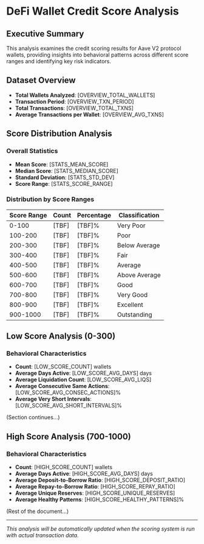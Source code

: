 # DeFi Wallet Credit Score Analysis

## Executive Summary

This analysis examines the credit scoring results for Aave V2 protocol wallets, providing insights into behavioral patterns across different score ranges and identifying key risk indicators.

## Dataset Overview

- **Total Wallets Analyzed**: [OVERVIEW_TOTAL_WALLETS]
- **Transaction Period**: [OVERVIEW_TXN_PERIOD]
- **Total Transactions**: [OVERVIEW_TOTAL_TXNS]
- **Average Transactions per Wallet**: [OVERVIEW_AVG_TXNS]

## Score Distribution Analysis

### Overall Statistics
- **Mean Score**: [STATS_MEAN_SCORE]
- **Median Score**: [STATS_MEDIAN_SCORE]
- **Standard Deviation**: [STATS_STD_DEV]
- **Score Range**: [STATS_SCORE_RANGE]

### Distribution by Score Ranges

| Score Range | Count | Percentage | Classification |
|-------------|-------|------------|----------------|
| 0-100       | [TBF] | [TBF]%     | Very Poor      |
| 100-200     | [TBF] | [TBF]%     | Poor           |
| 200-300     | [TBF] | [TBF]%     | Below Average  |
| 300-400     | [TBF] | [TBF]%     | Fair           |
| 400-500     | [TBF] | [TBF]%     | Average        |
| 500-600     | [TBF] | [TBF]%     | Above Average  |
| 600-700     | [TBF] | [TBF]%     | Good           |
| 700-800     | [TBF] | [TBF]%     | Very Good      |
| 800-900     | [TBF] | [TBF]%     | Excellent      |
| 900-1000    | [TBF] | [TBF]%     | Outstanding    |

## Low Score Analysis (0-300)

### Behavioral Characteristics
- **Count**: [LOW_SCORE_COUNT] wallets
- **Average Days Active**: [LOW_SCORE_AVG_DAYS] days
- **Average Liquidation Count**: [LOW_SCORE_AVG_LIQS]
- **Average Consecutive Same Actions**: [LOW_SCORE_AVG_CONSEC_ACTIONS]%
- **Average Very Short Intervals**: [LOW_SCORE_AVG_SHORT_INTERVALS]%

(Section continues...)

## High Score Analysis (700-1000)

### Behavioral Characteristics
- **Count**: [HIGH_SCORE_COUNT] wallets
- **Average Days Active**: [HIGH_SCORE_AVG_DAYS] days
- **Average Deposit-to-Borrow Ratio**: [HIGH_SCORE_DEPOSIT_RATIO]
- **Average Repay-to-Borrow Ratio**: [HIGH_SCORE_REPAY_RATIO]
- **Average Unique Reserves**: [HIGH_SCORE_UNIQUE_RESERVES]
- **Average Healthy Patterns**: [HIGH_SCORE_HEALTHY_PATTERNS]%

(Rest of the document...)

---

*This analysis will be automatically updated when the scoring system is run with actual transaction data.*
